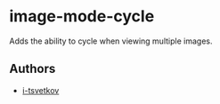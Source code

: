 # image-mode-cycle

Adds the ability to cycle when viewing multiple images.

## Authors

* [i-tsvetkov](https://github.com/i-tsvetkov/sxiv-patches)
